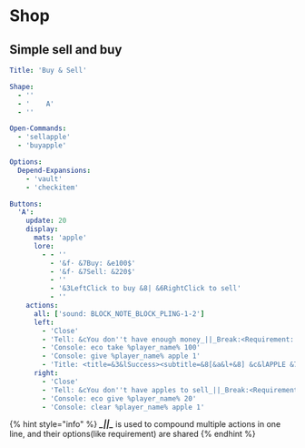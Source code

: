 # Shop

## Simple sell and buy

```yaml
Title: 'Buy & Sell'

Shape:
  - ''
  - '    A'
  - ''

Open-Commands:
  - 'sellapple'
  - 'buyapple'

Options:
  Depend-Expansions:
    - 'vault'
    - 'checkitem'

Buttons:
  'A':
    update: 20
    display:
      mats: 'apple'
      lore:
        - - ''
          - '&f· &7Buy: &e100$'
          - '&f· &7Sell: &220$'
          - ''
          - '&3LeftClick to buy &8| &6RightClick to sell'
          - ''
    actions:
      all: ['sound: BLOCK_NOTE_BLOCK_PLING-1-2']
      left:
        - 'Close'
        - 'Tell: &cYou don''t have enough money_||_Break:<Requirement: %vault_eco_balance% < 100>'
        - 'Console: eco take %player_name% 100'
        - 'Console: give %player_name% apple 1'
        - 'Title: <title=&3&lSuccess><subtitle=&8[&a&l+&8] &c&lAPPLE &7* &61>'
      right:
        - 'Close'
        - 'Tell: &cYou don''t have apples to sell_||_Break:<Requirement: "%checkitem_mat:APPLE,amt:1%" == "no">'
        - 'Console: eco give %player_name% 20'
        - 'Console: clear %player_name% apple 1'

```

{% hint style="info" %}
_**\_\|\|\_**_ is used to compound multiple actions in one line, and their options\(like requirement\) are shared
{% endhint %}

